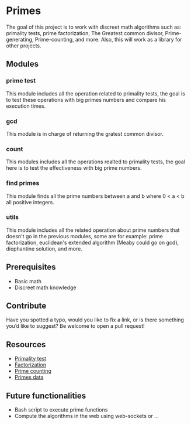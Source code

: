 # Primes
The goal of this project is to work with discreet math algorithms such as: primality tests, prime factorization, The Greatest common divisor, Prime-generating, Prime-counting, and more. Also, this will work as a library for other projects.

## Modules
### prime test
This module includes all the operation related to primality tests, the goal is to test these operations with big primes numbers and compare his execution times.
### gcd 
This module is in charge of returning the gratest common divisor.
### count
This modules includes all the operations realted to primality tests, the goal here is to test the effectiveness with big prime numbers.
### find primes
This module finds all the prime numbers between a and b where 0 < a < b all positive integers.
### utils
This module includes all the related operation about prime numbers that doesn't go in the previous modules, some are for example: prime factorization, euclidean's extended algorithm (Meaby could go on gcd), diophantine solution, and more.

## Prerequisites
- Basic math
- Discreet math knowledge

## Contribute
Have you spotted a typo, would you like to fix a link, or is there something you’d like to suggest? Be welcome to open a pull request!


## Resources 
- [Primality test](https://en.wikipedia.org/wiki/Primality_test)
- [Factorization](https://en.wikipedia.org/wiki/Integer_factorization)
- [Prime counting](https://en.wikipedia.org/wiki/Prime-counting_function)
- [Primes data](https://primes.utm.edu/primes/)

## Future functionalities
- Bash script to execute prime functions
- Compute the algorithms in the web using web-sockets or ...
